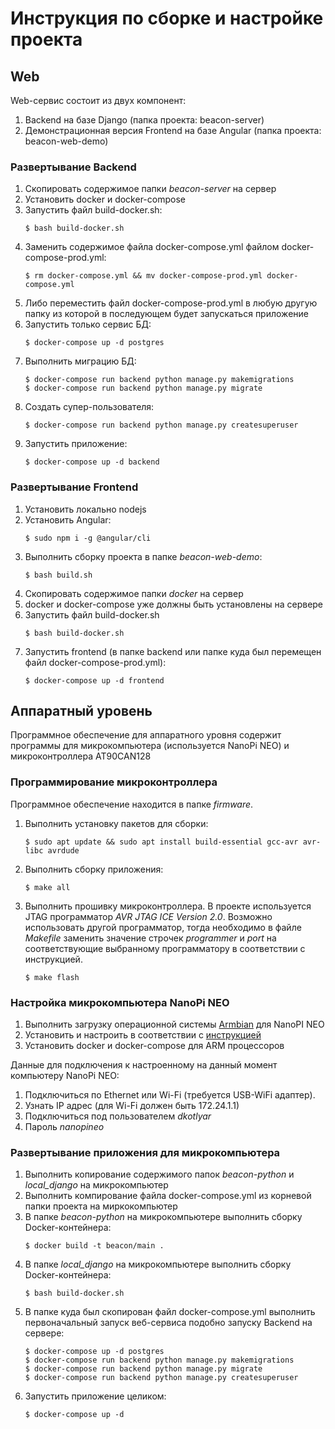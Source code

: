 # Инструкция по сборке и настройке проекта

## Web

Web-сервис состоит из двух компонент: 

1. Backend на базе Django (папка проекта: beacon-server)
2. Демонстрационная версия Frontend на базе Angular (папка проекта: beacon-web-demo)

### Развертывание Backend

1. Скопировать содержимое папки _beacon-server_ на сервер
2. Установить docker и docker-compose
3. Запустить файл build-docker.sh:
   ```
   $ bash build-docker.sh
   ```
4. Заменить содержимое файла docker-compose.yml файлом docker-compose-prod.yml:
   ```
   $ rm docker-compose.yml && mv docker-compose-prod.yml docker-compose.yml
   ```
4. Либо переместить файл docker-compose-prod.yml в любую другую папку из которой в последующем будет запускаться приложение
5. Запустить только сервис БД:
   ```
   $ docker-compose up -d postgres
   ```
6. Выполнить миграцию БД:
   ```
   $ docker-compose run backend python manage.py makemigrations
   $ docker-compose run backend python manage.py migrate
   ```
7. Создать супер-пользователя:
   ```
   $ docker-compose run backend python manage.py createsuperuser
   ```
8. Запустить приложение:
   ```
   $ docker-compose up -d backend
   ```

### Развертывание Frontend

1. Установить локально nodejs
2. Установить Angular:
   ```
   $ sudo npm i -g @angular/cli
   ```
3. Выполнить сборку проекта в папке _beacon-web-demo_:
   ```
   $ bash build.sh
   ```
4. Скопировать содержимое папки _docker_ на сервер
5. docker и docker-compose уже должны быть установлены на сервере
5. Запустить файл build-docker.sh
   ```
   $ bash build-docker.sh
   ```
6. Запустить frontend (в папке backend или папке куда был перемещен файл docker-compose-prod.yml):
   ```
   $ docker-compose up -d frontend
   ```

## Аппаратный уровень

Программное обеспечение для аппаратного уровня содержит программы для микрокомпьютера (используется NanoPi NEO) и микроконтроллера AT90CAN128

### Программирование микроконтроллера

Программное обеспечение находится в папке _firmware_.

1. Выполнить установку пакетов для сборки:
   ```
   $ sudo apt update && sudo apt install build-essential gcc-avr avr-libc avrdude 
   ```
2. Выполнить сборку приложения:
   ```
   $ make all
   ```
3. Выполнить прошивку микроконтроллера. В проекте используется JTAG программатор _AVR JTAG ICE Version 2.0_. Возможно использовать другой программатор, тогда необходимо в файле _Makefile_ заменить значение строчек _programmer_ и _port_ на соответствующие выбранному программатору в соответствии с инструкцией.
   ```
   $ make flash
   ```

### Настройка микрокомпьютера NanoPi NEO

1. Выполнить загрузку операционной системы [Armbian](https://www.armbian.com/nanopi-neo/) для NanoPI NEO
2. Установить и настроить в соответствии с [инструкцией](https://docs.armbian.com/User-Guide_Getting-Started/)
3. Установить docker и docker-compose для ARM процессоров

Данные для подключения к настроенному на данный момент компьютеру NanoPi NEO:

1. Подключиться по Ethernet или Wi-Fi (требуется USB-WiFi адаптер). 
2. Узнать IP адрес (для Wi-Fi должен быть 172.24.1.1)
3. Подключиться под пользователем _dkotlyar_
4. Пароль _nanopineo_

### Развертывание приложения для микрокомпьютера

1. Выполнить копирование содержимого папок _beacon-python_ и _local_django_ на микрокомпьютер
2. Выполнить компирование файла docker-compose.yml из корневой папки проекта на миркокомпьютер
3. В папке _beacon-python_ на микрокомпьютере выполнить сборку Docker-контейнера:
   ```
   $ docker build -t beacon/main .
   ```
4. В папке _local_django_ на микрокомпьютере выполнить сборку Docker-контейнера:
   ```
   $ bash build-docker.sh
   ```
5. В папке куда был скопирован файл docker-compose.yml выполнить первоначальный запуск веб-сервиса подобно запуску Backend на сервере:
   ```
   $ docker-compose up -d postgres
   $ docker-compose run backend python manage.py makemigrations
   $ docker-compose run backend python manage.py migrate
   $ docker-compose run backend python manage.py createsuperuser
   ```
6. Запустить приложение целиком:
   ```
   $ docker-compose up -d
   ```
